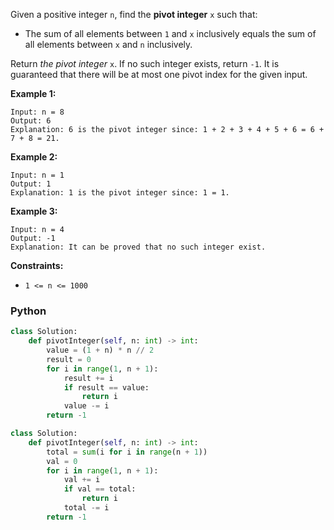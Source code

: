 Given a positive integer  `n`, find the  **pivot integer**  `x`  such that:

- The sum of all elements between  `1`  and  `x`  inclusively equals the sum of all elements between  `x`  and  `n`
  inclusively.

Return  _the pivot integer_ `x`. If no such integer exists, return  `-1`. It is guaranteed that there will be at most
one pivot index for the given input.

**Example 1:**

```
Input: n = 8
Output: 6
Explanation: 6 is the pivot integer since: 1 + 2 + 3 + 4 + 5 + 6 = 6 + 7 + 8 = 21.
```

**Example 2:**

```
Input: n = 1
Output: 1
Explanation: 1 is the pivot integer since: 1 = 1.
```

**Example 3:**

```
Input: n = 4
Output: -1
Explanation: It can be proved that no such integer exist.
```

**Constraints:**

- `1 <= n <= 1000`

### Python

```python
class Solution:
    def pivotInteger(self, n: int) -> int:
        value = (1 + n) * n // 2
        result = 0
        for i in range(1, n + 1):
            result += i
            if result == value:
                return i
            value -= i
        return -1
```

```py
class Solution:
    def pivotInteger(self, n: int) -> int:
        total = sum(i for i in range(n + 1))
        val = 0
        for i in range(1, n + 1):
            val += i
            if val == total:
                return i
            total -= i
        return -1
```